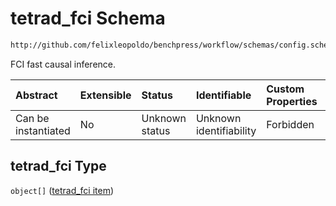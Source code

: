 # tetrad_fci Schema

```txt
http://github.com/felixleopoldo/benchpress/workflow/schemas/config.schema.json#/properties/resources/properties/structure_learning_algorithms/properties/tetrad_fci
```

FCI fast causal inference.

| Abstract            | Extensible | Status         | Identifiable            | Custom Properties | Additional Properties | Access Restrictions | Defined In                                                       |
| :------------------ | :--------- | :------------- | :---------------------- | :---------------- | :-------------------- | :------------------ | :--------------------------------------------------------------- |
| Can be instantiated | No         | Unknown status | Unknown identifiability | Forbidden         | Allowed               | none                | [config.schema.json*](config.schema.json "open original schema") |

## tetrad_fci Type

`object[]` ([tetrad_fci item](config-definitions-tetrad_fci-item.md))
